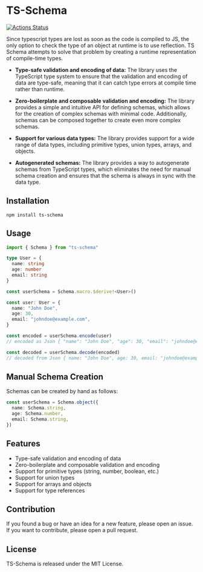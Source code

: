 # TS-Schema

[![Actions Status](https://github.com/tusharmath/ts-schema/workflows/ci/badge.svg)](https://github.com/tusharmath/ts-schema/actions)

Since typescript types are lost as soon as the code is compiled to JS, the only option to check the type of an object at runtime is to use reflection. TS Schema attempts to solve that problem by creating a runtime representation of compile-time types.

- **Type-safe validation and encoding of data:** The library uses the TypeScript type system to ensure that the validation and encoding of data are type-safe, meaning that it can catch type errors at compile time rather than runtime.

- **Zero-boilerplate and composable validation and encoding:** The library provides a simple and intuitive API for defining schemas, which allows for the creation of complex schemas with minimal code. Additionally, schemas can be composed together to create even more complex schemas.

- **Support for various data types:** The library provides support for a wide range of data types, including primitive types, union types, arrays, and objects.

- **Autogenerated schemas:** The library provides a way to autogenerate schemas from TypeScript types, which eliminates the need for manual schema creation and ensures that the schema is always in sync with the data type.

## Installation

```
npm install ts-schema
```

## Usage

```ts
import { Schema } from "ts-schema"

type User = {
  name: string
  age: number
  email: string
}

const userSchema = Schema.macro.$derive!<User>()

const user: User = {
  name: "John Doe",
  age: 30,
  email: "johndoe@example.com",
}

const encoded = userSchema.encode(user)
// encoded as Json { "name": "John Doe", "age": 30, "email": "johndoe@example.com" }

const decoded = userSchema.decode(encoded)
// decoded from Json { name: "John Doe", age: 30, email: "johndoe@example.com" }
```

## Manual Schema Creation

Schemas can be created by hand as follows:

```ts
const userSchema = Schema.object({
  name: Schema.string,
  age: Schema.number,
  email: Schema.string,
})
```

## Features

- Type-safe validation and encoding of data
- Zero-boilerplate and composable validation and encoding
- Support for primitive types (string, number, boolean, etc.)
- Support for union types
- Support for arrays and objects
- Support for type references

## Contribution

If you found a bug or have an idea for a new feature, please open an issue.
If you want to contribute, please open a pull request.

## License

TS-Schema is released under the MIT License.
